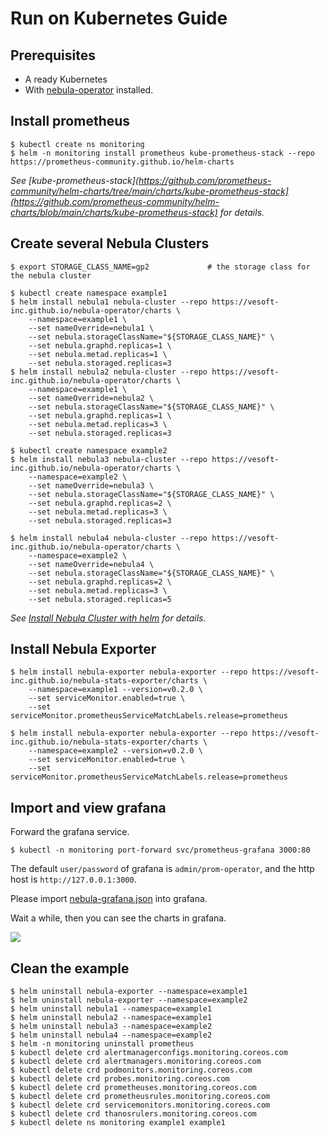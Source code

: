 # Run on Kubernetes Guide

## Prerequisites

* A ready Kubernetes
* With [nebula-operator](https://github.com/vesoft-inc/nebula-operator) installed.

## Install prometheus

```shell
$ kubectl create ns monitoring
$ helm -n monitoring install prometheus kube-prometheus-stack --repo https://prometheus-community.github.io/helm-charts
```

_See [kube-prometheus-stack](https://github.com/prometheus-community/helm-charts/tree/main/charts/kube-prometheus-stack](https://github.com/prometheus-community/helm-charts/blob/main/charts/kube-prometheus-stack) for details._

## Create several Nebula Clusters

```shell
$ export STORAGE_CLASS_NAME=gp2             # the storage class for the nebula cluster

$ kubectl create namespace example1
$ helm install nebula1 nebula-cluster --repo https://vesoft-inc.github.io/nebula-operator/charts \
    --namespace=example1 \
    --set nameOverride=nebula1 \
    --set nebula.storageClassName="${STORAGE_CLASS_NAME}" \
    --set nebula.graphd.replicas=1 \
    --set nebula.metad.replicas=1 \
    --set nebula.storaged.replicas=3
$ helm install nebula2 nebula-cluster --repo https://vesoft-inc.github.io/nebula-operator/charts \
    --namespace=example1 \
    --set nameOverride=nebula2 \
    --set nebula.storageClassName="${STORAGE_CLASS_NAME}" \
    --set nebula.graphd.replicas=1 \
    --set nebula.metad.replicas=3 \
    --set nebula.storaged.replicas=3

$ kubectl create namespace example2
$ helm install nebula3 nebula-cluster --repo https://vesoft-inc.github.io/nebula-operator/charts \
    --namespace=example2 \
    --set nameOverride=nebula3 \
    --set nebula.storageClassName="${STORAGE_CLASS_NAME}" \
    --set nebula.graphd.replicas=2 \
    --set nebula.metad.replicas=3 \
    --set nebula.storaged.replicas=3

$ helm install nebula4 nebula-cluster --repo https://vesoft-inc.github.io/nebula-operator/charts \
    --namespace=example2 \
    --set nameOverride=nebula4 \
    --set nebula.storageClassName="${STORAGE_CLASS_NAME}" \
    --set nebula.graphd.replicas=2 \
    --set nebula.metad.replicas=3 \
    --set nebula.storaged.replicas=5
```

_See [Install Nebula Cluster with helm](https://github.com/vesoft-inc/nebula-operator/blob/master/doc/user/nebula_cluster_helm_guide.md) for details._

## Install Nebula Exporter

```shell
$ helm install nebula-exporter nebula-exporter --repo https://vesoft-inc.github.io/nebula-stats-exporter/charts \
    --namespace=example1 --version=v0.2.0 \
    --set serviceMonitor.enabled=true \
    --set serviceMonitor.prometheusServiceMatchLabels.release=prometheus

$ helm install nebula-exporter nebula-exporter --repo https://vesoft-inc.github.io/nebula-stats-exporter/charts \
    --namespace=example2 --version=v0.2.0 \
    --set serviceMonitor.enabled=true \
    --set serviceMonitor.prometheusServiceMatchLabels.release=prometheus
```

## Import and view grafana

Forward the grafana service.

```shell
$ kubectl -n monitoring port-forward svc/prometheus-grafana 3000:80
```

The default `user/password` of grafana is `admin/prom-operator`, and the http host is `http://127.0.0.1:3000`.

Please import [nebula-grafana.json](../grafana/nebula-grafana.json) into grafana.

Wait a while, then you can see the charts in grafana.

![](https://user-images.githubusercontent.com/51590253/84129424-860abb80-aa74-11ea-9208-c5a66cade0f8.gif)

## Clean the example

```shell
$ helm uninstall nebula-exporter --namespace=example1
$ helm uninstall nebula-exporter --namespace=example2
$ helm uninstall nebula1 --namespace=example1
$ helm uninstall nebula2 --namespace=example1
$ helm uninstall nebula3 --namespace=example2
$ helm uninstall nebula4 --namespace=example2
$ helm -n monitoring uninstall prometheus
$ kubectl delete crd alertmanagerconfigs.monitoring.coreos.com
$ kubectl delete crd alertmanagers.monitoring.coreos.com
$ kubectl delete crd podmonitors.monitoring.coreos.com
$ kubectl delete crd probes.monitoring.coreos.com
$ kubectl delete crd prometheuses.monitoring.coreos.com
$ kubectl delete crd prometheusrules.monitoring.coreos.com
$ kubectl delete crd servicemonitors.monitoring.coreos.com
$ kubectl delete crd thanosrulers.monitoring.coreos.com
$ kubectl delete ns monitoring example1 example1
```
